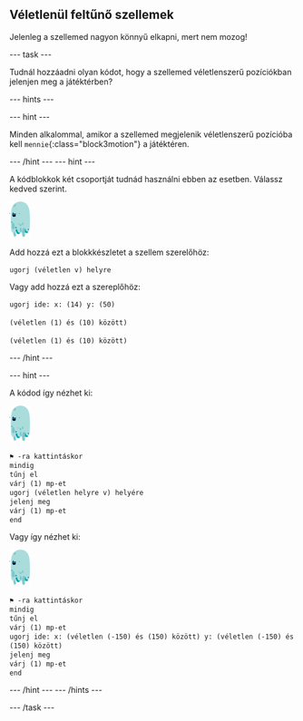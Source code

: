 ## Véletlenül feltűnő szellemek

Jelenleg a szellemed nagyon könnyű elkapni, mert nem mozog!

\--- task \---

Tudnál hozzáadni olyan kódot, hogy a szellemed véletlenszerű pozíciókban jelenjen meg a játéktérben?

\--- hints \---

\--- hint \---

Minden alkalommal, amikor a szellemed megjelenik véletlenszerű pozícióba kell `mennie`{:class="block3motion"} a játéktéren.

\--- /hint \--- \--- hint \---

A kódblokkok két csoportját tudnád használni ebben az esetben. Válassz kedved szerint.

![szellem-szereplő](images/ghost-sprite.png)

Add hozzá ezt a blokkkészletet a szellem szerelőhöz:

```blocks3
ugorj (véletlen v) helyre
```

Vagy add hozzá ezt a szereplőhöz:

```blocks3
ugorj ide: x: (14) y: (50)

(véletlen (1) és (10) között)

(véletlen (1) és (10) között)
```

\--- /hint \---

\--- hint \---

A kódod így nézhet ki:

![szellem-szereplő](images/ghost-sprite.png)

```blocks3
⚑ -ra kattintáskor
mindig 
tűnj el
várj (1) mp-et
ugorj (véletlen helyre v) helyére
jelenj meg
várj (1) mp-et
end
```

Vagy így nézhet ki:

![szellem-szereplő](images/ghost-sprite.png)

```blocks3
⚑ -ra kattintáskor
mindig 
tűnj el
várj (1) mp-et
ugorj ide: x: (véletlen (-150) és (150) között) y: (véletlen (-150) és (150) között)
jelenj meg
várj (1) mp-et
end
```

\--- /hint \--- \--- /hints \---

\--- /task \---